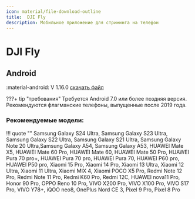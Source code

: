 ```yaml
---
icon: material/file-download-outline
title:  DJI Fly
description: Мобильное приложение для стриминга на телефон
---
```



# DJI Fly

## Android
:material-android: V 1.16.0 <a href="https://djifpvdocs.b-cdn.net/dji_fly_1.16.0.7z" target="_blank">скачать файл</a>

???+ tip "требования"
    Требуется Android 7.0 или более поздняя версия. Рекомендуются флагманские телефоны, выпущенные после 2019 года.

### Рекомендуемые модели:
!!! quote ""
    Samsung Galaxy S24 Ultra, Samsung Galaxy S23 Ultra, Samsung Galaxy S22 Ultra, Samsung Galaxy S21 Ultra, Samsung Galaxy Note 20 Ultra,Samsung Galaxy A54, Samsung Galaxy A53, HUAWEI Mate X5, HUAWEI Mate 60 Pro, HUAWEI Mate 60, HUAWEI Mate 50 Pro, HUAWEI Pura 70 pro+, HUAWEI Pura 70 pro, HUAWEI Pura 70, HUAWEI P60 pro, HUAWEI P50 pro, Xiaomi 15 Pro, Xiaomi 14 Pro, Xiaomi 13 Ultra, Xiaomi 12 Ultra, Xiaomi 11 Ultra, Xiaomi MIX 4, Xiaomi POCO X5 Pro, Redmi Note 12 Pro, Redmi Note 11 Pro, Redmi K60 Pro, Redmi 12C, HUAWEI nova11 Pro, Honor 90 Pro, OPPO Reno 10 Pro, VIVO X200 Pro, VIVO X100 Pro, VIVO S17 Pro, VIVO Y78+, iQOO neo8, OnePlus Nord CE 3, Pixel 9 Pro, Pixel 8 Pro   